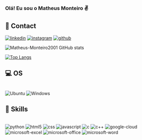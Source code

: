 ### Olá! Eu sou o Matheus Monteiro ✌️

## 📱 Contact

[![linkedin](https://img.shields.io/badge/LinkedIn-0077B5?style=for-the-badge&logo=linkedin&logoColor=white)](https://www.linkedin.com/in/matheus-monteiro-40879a209/)
[![instagram](https://img.shields.io/badge/Instagram-E4405F?style=for-the-badge&logo=instagram&logoColor=white)](https://www.instagram.com/monteiro.matheus68/)
[![github](https://img.shields.io/badge/GitHub-100000?style=for-the-badge&logo=github&logoColor=white)](https://github.com/Matheus-Monteiro2001)

![Matheus-Monteiro2001 GitHub stats](https://github-readme-stats.vercel.app/api?username=Matheus-Monteiro2001&show_icons=true&theme=dracula)

[![Top Langs](https://github-readme-stats.vercel.app/api/top-langs/?username=Matheus-Monteiro2001&langs_count=8)](https://github.com/anuraghazra/github-readme-stats)

## 💻 OS

<div style="display: inline_block"><br/>
    <img align="center" alt="Ubuntu" src="https://img.shields.io/badge/Ubuntu-E95420?style=for-the-badge&logo=ubuntu&logoColor=white">
    <img align="center" alt="Windows" src="https://img.shields.io/badge/Windows-0078D6?style=for-the-badge&logo=windows&logoColor=white">
</div>

## 🚀 Skills

<div style="display: inline_block"><br/>
    <img align="center" alt="python" src="https://img.shields.io/badge/Python-3776AB?style=for-the-badge&logo=python&logoColor=white">
    <img align="center" alt="html5" src="https://img.shields.io/badge/HTML5-E34F26?style=for-the-badge&logo=html5&logoColor=white">
    <img align="center" alt="css" src="https://img.shields.io/badge/CSS-239120?&style=for-the-badge&logo=css3&logoColor=white">
    <img align="center" alt="javascript" src="https://img.shields.io/badge/JavaScript-F7DF1E?style=for-the-badge&logo=javascript&logoColor=black">
    <img align="center" alt="c" src="https://img.shields.io/badge/C-00599C?style=for-the-badge&logo=c&logoColor=white">
    <img align="center" alt="c++" src="https://img.shields.io/badge/C%2B%2B-00599C?style=for-the-badge&logo=c%2B%2B&logoColor=white">
    <img align="center" alt="google-cloud" src="https://img.shields.io/badge/Google_Cloud-4285F4?style=for-the-badge&logo=google-cloud&logoColor=white">
    <img align="center" alt="microsoft-excel" src="https://img.shields.io/badge/Microsoft_Excel-217346?style=for-the-badge&logo=microsoft-excel&logoColor=white">
    <img align="center" alt="microsoft-office" src="https://img.shields.io/badge/Microsoft_Office-D83B01?style=for-the-badge&logo=microsoft-office&logoColor=white">
    <img align="center" alt="microsoft-word" src="https://img.shields.io/badge/Microsoft_Word-2B579A?style=for-the-badge&logo=microsoft-word&logoColor=white">
</div><br/>

